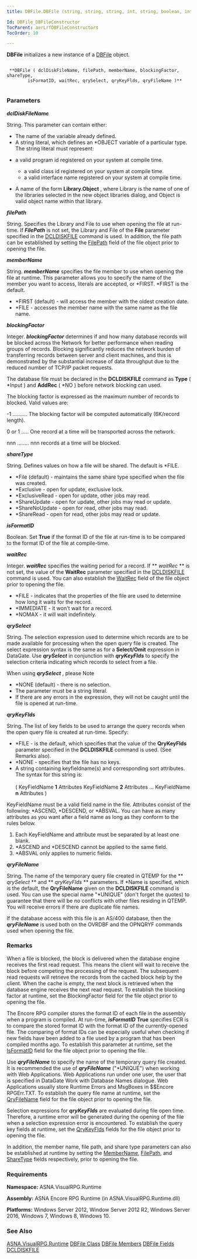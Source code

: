 ```yaml
---
title: DBFile.DBFile (string, string, string, int, string, boolean, int, string, string, string)

Id: DBFile_DBFileConstructor
TocParent: aerLrfDBFileConstructors
TocOrder: 10

---
```


**DBFile** initializes a new instance of a [DBFile](aerLrfDBFileClass.html) object. 

```

 **DBFile ( dclDiskFileName, filePath, memberName, blockingFactor, shareType,
	    isFormatID, waitRec, qrySelect, qryKeyFlds, qryFileName )** 
        
```

### Parameters

***dclDiskFileName*** 

String. This parameter can contain either:

- The name of the variable already defined.
- A string literal, which defines an *OBJECT variable of a particular type. The string literal must represent: 
<ul>
                            <li>

a valid program id registered on your system at compile time.
- a valid class id registered on your system at compile time.
- a valid interface name registered on your system at compile time.

</li>
                    <li>

A name of the form **Library.Object** , where Library is the name of one of the libraries selected in the new object libraries dialog, and Object is valid object name within that library. 
</li>
                </ul>


***filePath*** 

String. Specifies the Library and File to use when opening the file at run-time. If ***FilePath*** is not set, the Library and File of the **File** parameter specified in the [DCLDISKFILE](DCLDISKFILE.html) command is used. In addition, the file path can be established by setting the [FilePath](FilePathFieldDBFileClass.html) field of the file object prior to opening the file.


***memberName*** 

String. ***memberName*** specifies the file member to use when opening the file at runtime. This parameter allows you to specify the name of the member you want to access, literals are accepted, or *FIRST. *FIRST is the default. 

- *FIRST (default) - will access the member with the oldest creation date.
- *FILE - accesses the member name with the same name as the file name.


***blockingFactor*** 

Integer. ***blockingFactor*** determines if and how many database records will be blocked across the Network for better performance when reading groups of records. Blocking significantly reduces the network burden of transferring records between server and client machines, and this is demonstrated by the substantial increase of data throughput due to the reduced number of TCP/IP packet requests. 

The database file must be declared in the **DCLDISKFILE** command as **Type** ( *Input ) and **AddRec** ( *NO ) before network blocking can used. 

The blocking factor is expressed as the maximum number of records to blocked. Valid values are: 

-1 .......... The blocking factor will be computed automatically (6K/record length). 

0 or 1 ..... One record at a time will be transported across the network. 

nnn ........ nnn records at a time will be blocked.


***shareType*** 

String. Defines values on how a file will be shared. The default is *FILE.

- *File (default) - maintains the same share type specified when the file was created.
- *Exclusive - open for update, exclusive lock.
- *ExclusiveRead - open for update, other jobs may read.
- *ShareUpdate - open for update, other jobs may read or update.
- *ShareNoUpdate - open for read, other jobs may read.
- *ShareRead - open for read, other jobs may read or update.


***isFormatID*** 

Boolean. Set **True** if the format ID of the file at run-time is to be compared to the format ID of the file at compile-time.


***waitRec*** 

Integer. ***waitRec*** specifies the waiting period for a record. If ** *waitRec* ** is not set, the value of the **WaitRec** parameter specified in the [DCLDISKFILE](DCLDISKFILE.html) command is used. You can also establish the [WaitRec](WaitRecFieldDBFileClass.html) field of the file object prior to opening the file. 

- *FILE - indicates that the properties of the file are used to determine how long it waits for the record.
- *IMMEDIATE - it won't wait for a record.
- *NOMAX - it will wait indefinitely.


***qrySelect*** 

String. The selection expression used to determine which records are to be made available for processing when the open query file is created. The select expression syntax is the same as for a **Select/Omit** expression in DataGate. Use ***qrySelect*** in conjunction with ***qryKeyFlds*** to specify the selection criteria indicating which records to select from a file. 

When using ***qrySelect*** , please Note

- *NONE (default) - there is no selection.
- The parameter must be a string literal.
- If there are any errors in the expression, they will not be caught until the file is opened at run-time.


***qryKeyFlds*** 

String. The list of key fields to be used to arrange the query records when the open query file is created at run-time. Specify: 

- *FILE - is the default, which specifies that the value of the **QryKeyFlds** 
                        parameter specified in the **DCLDISKFILE** 
                        command is used. (See Remarks also).
- *NONE - specifies that the file has no keys.
- A string containing keyfieldname(s) and corresponding sort attributes. The
                        syntax for this string is:<br /><br />
                        ( KeyFieldName **1**  Attributes  KeyFieldName **2** 
                        Attributes … KeyFieldName **n**  Attributes )

KeyFieldName must be a valid field name in the file. Attributes consist of the following: *ASCEND, *DESCEND, or *ABSVAL. You can have as many attributes as you want after a field name as long as they conform to the rules below. 

1. Each KeyFieldName and attribute must be separated by at least one blank.
2. *ASCEND and *DESCEND cannot be applied to the same field.
3. *ABSVAL only applies to numeric fields.


***qryFileName*** 

String. The name of the temporary query file created in QTEMP for the ** *qrySelect* ** and ** *qryKeyFlds* ** parameters. If *Name is specified, which is the default, the **QryFileName** given on the **DCLDISKFILE** command is used. You can use the special name "*UNIQUE" (don't forget the quotes) to guarantee that there will be no conflicts with other files residing in QTEMP. You will receive errors if there are duplicate file names. 

If the database access with this file is an AS/400 database, then the ***qryFileName*** is used both on the OVRDBF and the OPNQRYF commands used when opening the file.


### Remarks
When a file is blocked, the block is delivered when the database engine receives the first read request. This means the client will wait to receive the block before competing the processing of the request. The subsequent read requests will retrieve the records from the cached block help by the client. When the cache is empty, the next block is retrieved when the database engine receives the next read request. To establish the blocking factor at runtime, set the BlockingFactor field for the file object prior to opening the file. 

The Encore RPG compiler stores the format ID of each file in the assembly when a program is compiled. At run-time, ***isFormatID*** **True** specifies ECR is to compare the stored format ID with the format ID of the currently-opened file. The comparing of format IDs can be especially useful when checking if new fields have been added to a file used by a program that has been compiled months ago. To establish this parameter at runtime, set the [IsFormatID](IsFormatIDFieldDBFileClass.html) field for the file object prior to opening the file. 

Use ***qryFileName*** to specify the name of the temporary query file created. It is recommended the use of ***qryFileName*** ("*UNIQUE") when working with Web Applications. Web Applications run under one user, the user that is specified in DataGate Work with Database Names dialogue. Web Applications usually store Runtime Errors and MsgBoxes in $$Encore RPGErr.TXT. To establish the query file name at runtime, set the [QryFileName](QryFileNameFieldDBFileClass.html) field for the file object prior to opening the file. 

Selection expressions for ***qryKeyFlds*** are evaluated during file open time. Therefore, a runtime error will be generated during the opening of the file when a selection expression error is encountered. To establish the query key fields at runtime, set the [QryKeyFlds](QryKeyFldsFieldDBFileClass.html) fields for the file object prior to opening the file. 

In addition, the member name, file path, and share type parameters can also be established at runtime by setting the [MemberName](MemberNameFieldDBFileClass.html), [FilePath](FilePathFieldDBFileClass.html), and [ShareType](ShareTypeFieldDBFileClass.html) fields respectively, prior to opening the file. 

### Requirements
**Namespace:** ASNA.VisualRPG.Runtime 

**Assembly:** ASNA Encore RPG Runtime (in ASNA.VisualRPG.Runtime.dll) 

**Platforms:** Windows Server 2012, Window Server 2012 R2, Windows Server 2016, Windows 7, Windows 8, Windows 10. 

### See Also
[ASNA.VisualRPG.Runtime](aerLrfRuntimeNamespace.html)
[DBFile Class](aerLrfDBFileClass.html)
[DBFile Members](aerLrfDBFileMembers.html)
[DBFile Fields](aerLrfDbFileFieldsMain.html)
[DCLDISKFILE](DCLDISKFILE.html) 
